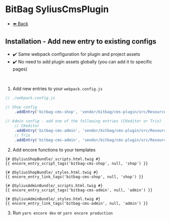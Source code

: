 # BitBag SyliusCmsPlugin

- [⬅️ Back](./installation.md)

## Installation - Add new entry to existing configs

- ✔️ Same webpack configuration for plugin and project assets
- ✔️ No need to add plugin assets globally (you can add it to specific pages)

<br>

1. Add new entries to your `webpack.config.js`
```js
// ./webpack.config.js

// Shop config
    .addEntry('bitbag-cms-shop', 'vendor/bitbag/cms-plugin/src/Resources/assets/shop/entry.js')
    
// Admin config - add one of the following entries (CKeditor or Trix)
    // CKeditor
    .addEntry('bitbag-cms-admin', 'vendor/bitbag/cms-plugin/src/Resources/assets/admin/entry.js')
    // Trix
    .addEntry('bitbag-cms-admin', 'vendor/bitbag/cms-plugin/src/Resources/assets/admin/trix-entry.js')
```

2. Add encore functions to your templates

```twig
{# @SyliusShopBundle/_scripts.html.twig #}
{{ encore_entry_script_tags('bitbag-cms-shop', null, 'shop') }}

{# @SyliusShopBundle/_styles.html.twig #}
{{ encore_entry_link_tags('bitbag-cms-shop', null, 'shop') }}

{# @SyliusAdminBundle/_scripts.html.twig #}
{{ encore_entry_script_tags('bitbag-cms-admin', null, 'admin') }}

{# @SyliusAdminBundle/_styles.html.twig #}
{{ encore_entry_link_tags('bitbag-cms-admin', null, 'admin') }}
```

3. Run `yarn encore dev` or `yarn encore production`
